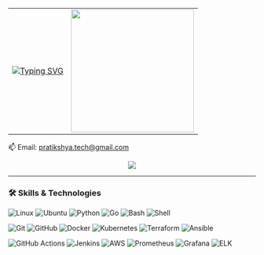 <div align="center">

<table>
<tr>
<td>

[![Typing SVG](https://readme-typing-svg.demolab.com?font=Fira+Code&size=28&pause=1000&color=FF00FF&center=true&vCenter=true&width=435&lines=Hi%2C+I'm+Pratikshya;Cloud+%26+DevOps+Engineer;Automating+Infrastructure;Building+Reliable+Systems)](https://git.io/typing-svg)

</td>
<td>
  
<img src="https://media.giphy.com/media/11xBk5MoWjrYoE/giphy.gif" width="250"/>

</td>
</tr>
</table>

</div>

📫 Email: pratikshya.tech@gmail.com

<p align="center">
  <a href="https://skillicons.dev">
    <img src="https://skillicons.dev/icons?i=python,linux,aws,kubernetes,docker,terraform,prometheus,elasticsearch,vscode,redis,gitlab" />
  </a>
</p>

---

### 🛠️ Skills & Technologies  

![Linux](https://img.shields.io/badge/-Linux-FCC624?logo=linux&logoColor=black) 
![Ubuntu](https://img.shields.io/badge/-Ubuntu-E95420?logo=ubuntu&logoColor=white) 
![Python](https://img.shields.io/badge/-Python-3776AB?logo=python&logoColor=white) 
![Go](https://img.shields.io/badge/-Go-00ADD8?logo=go&logoColor=white) 
![Bash](https://img.shields.io/badge/-Bash-4EAA25?logo=gnu-bash&logoColor=white) 
![Shell](https://img.shields.io/badge/-Shell-FFD500?logo=powershell&logoColor=black)  

![Git](https://img.shields.io/badge/-Git-F05032?logo=git&logoColor=white) 
![GitHub](https://img.shields.io/badge/-GitHub-181717?logo=github&logoColor=white) 
![Docker](https://img.shields.io/badge/-Docker-2496ED?logo=docker&logoColor=white) 
![Kubernetes](https://img.shields.io/badge/-Kubernetes-326CE5?logo=kubernetes&logoColor=white) 
![Terraform](https://img.shields.io/badge/-Terraform-623CE4?logo=terraform&logoColor=white) 
![Ansible](https://img.shields.io/badge/-Ansible-EE0000?logo=ansible&logoColor=white)  

![GitHub Actions](https://img.shields.io/badge/-GitHub%20Actions-2088FF?logo=github-actions&logoColor=white) 
![Jenkins](https://img.shields.io/badge/-Jenkins-D24939?logo=jenkins&logoColor=white) 
![AWS](https://img.shields.io/badge/-AWS-232F3E?logo=amazon-aws&logoColor=white) 
![Prometheus](https://img.shields.io/badge/-Prometheus-E6522C?logo=prometheus&logoColor=white) 
![Grafana](https://img.shields.io/badge/-Grafana-F46800?logo=grafana&logoColor=white) 
![ELK](https://img.shields.io/badge/-Elastic-005571?logo=elastic&logoColor=white)  
